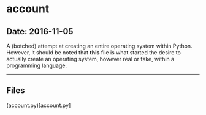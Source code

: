 # account

## Date: 2016-11-05

A (botched) attempt at creating an entire operating system within Python.
However, it should be noted that **this** file is what started the desire to actually create an operating system, however real or fake, within a programming language.

-----

## Files

(account.py)[account.py]